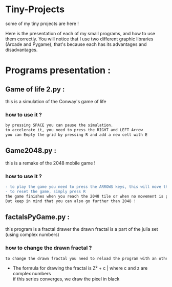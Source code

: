 # Tiny-Projects
some of my tiny projects are here ! 


Here is the presentation of each of my small programs, and how to use them correctly.
You will notice that I use two different graphic libraries (Arcade and Pygame), that's because each has its advantages and disadvantages. 



# Programs presentation :


## Game of life 2.py :

this is a simulation of the Conway's game of life

### how to use it ?
```diff
by pressing SPACE you can pause the simulation. 
to accelerate it, you need to press the RIGHT and LEFT Arrow 
you can Empty the grid by pressing R and add a new cell with E 
```
  
  
  
## Game2048.py :
this is a remake of the 2048 mobile game !
### how to use it ?
```diff
- to play the game you need to press the ARROWS keys, this will move the tile on the right direction
- to reset the game, simply press R
the game finishes when you reach the 2048 tile or when no movement is possible  
But keep in mind that you can also go further than 2048 !
```

## factalsPyGame.py :
this program is a fractal drawer
the drawn fractal is a part of the julia set (using complex numbers) 
### how to change the drawn fractal ?  
```diff
to change the drawn fractal you need to reload the program with an other value for C *
```
*   The formula for drawing the fractal is Z² + c | where c and z are complex numbers  
if this series converges, we draw the pixel in black
  


